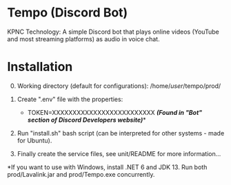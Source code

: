 # Tempo (Discord Bot)

KPNC Technology: A simple Discord bot that plays online videos (YouTube and most streaming platforms) as audio in voice chat.

# Installation

0. Working directory (default for configurations): /home/*user*/tempo/prod/

1. Create ".env" file with the properties:
    - TOKEN=XXXXXXXXXXXXXXXXXXXXXXXXX ***(Found in "Bot" section of Discord Developers website)****

2. Run "install.sh" bash script (can be interpreted for other systems - made for Ubuntu).

3. Finally create the service files, see unit/README for more information...

*If you want to use with Windows, install .NET 6 and JDK 13. Run both prod/Lavalink.jar and prod/Tempo.exe concurrently.
